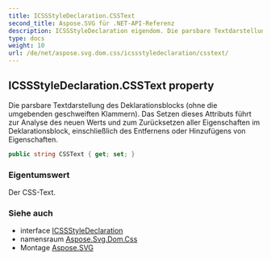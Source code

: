 ```yaml
---
title: ICSSStyleDeclaration.CSSText
second_title: Aspose.SVG für .NET-API-Referenz
description: ICSSStyleDeclaration eigendom. Die parsbare Textdarstellung des Deklarationsblocks ohne die umgebenden geschweiften Klammern. Das Setzen dieses Attributs führt zur Analyse des neuen Werts und zum Zurücksetzen aller Eigenschaften im Deklarationsblock einschließlich des Entfernens oder Hinzufügens von Eigenschaften.
type: docs
weight: 10
url: /de/net/aspose.svg.dom.css/icssstyledeclaration/csstext/
---
```

## ICSSStyleDeclaration.CSSText property

Die parsbare Textdarstellung des Deklarationsblocks (ohne die umgebenden geschweiften Klammern). Das Setzen dieses Attributs führt zur Analyse des neuen Werts und zum Zurücksetzen aller Eigenschaften im Deklarationsblock, einschließlich des Entfernens oder Hinzufügens von Eigenschaften.

```csharp
public string CSSText { get; set; }
```

### Eigentumswert

Der CSS-Text.

### Siehe auch

* interface [ICSSStyleDeclaration](../)
* namensraum [Aspose.Svg.Dom.Css](../../icssstyledeclaration/)
* Montage [Aspose.SVG](../../../)


